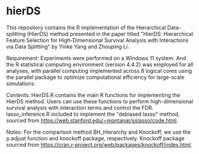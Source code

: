 # hierDS
This repository contains the R implementation of the Hierarchical Data-splitting (HierDS) method presented in the paper titled "HierDS: Hierarchical Feature Selection for High-Dimensional Survival Analysis with Interactions via Data Splitting" by Yinke Yang and Zhouping Li.

Requirement: 
Experiments were performed on a Windows 11 system. And the R statistical computing environment (version 4.4.2) was employed for all analyses, with parallel computing implemented across 8 logical cores using the parallel package to optimize computational efficiency for large-scale simulations.

Contents: 
HierDS.R contains the main R functions for implementing the HierDS method. Users can use these functions to perform high-dimensional survival analysis with interaction terms and control the FDR.
lasso_inference.R included to implement the "debiased lasso" method, sourced from https://web.stanford.edu/~montanar/sslasso/code.html. 

Notes: 
For the comparison method BH_Hierarchy and Knockoff, we use the p.adjust function and knockoff package, respectively.
Knockoff package sourced from https://cran.r-project.org/web/packages/knockoff/index.html.
